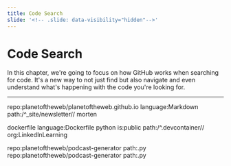 ```yaml
---
title: Code Search
slide: '<!-- .slide: data-visibility="hidden"-->'
---
```


<!-- .slide: data-state="layout-title" class="bg-dark"-->

# Code Search

> >

In this chapter, we're going to focus on how GitHub works when searching for code. It's a new way to not just find but also navigate and even understand what's happening with the code you're looking for.

---

repo:planetoftheweb/planetoftheweb.github.io  language:Markdown path:/^_site\/newsletter\// morten 

dockerfile language:Dockerfile python is:public path:/^.devcontainer\//  org:LinkedInLearning



repo:planetoftheweb/podcast-generator path:.py
repo:planetoftheweb/podcast-generator path:.py